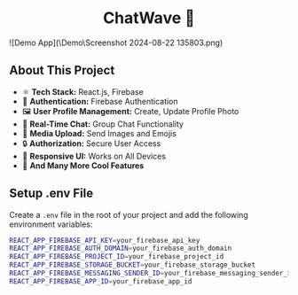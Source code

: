 <h1 align="center">ChatWave 💬</h1>

![Demo App](\Demo\Screenshot 2024-08-22 135803.png)

## About This Project

- ⚛️ **Tech Stack:** React.js, Firebase
- 🔐 **Authentication:** Firebase Authentication
- 🖼️ **User Profile Management:** Create, Update Profile Photo
- 💬 **Real-Time Chat:** Group Chat Functionality
- 📸 **Media Upload:** Send Images and Emojis
- 🔒 **Authorization:** Secure User Access
- 📱 **Responsive UI:** Works on All Devices
- 🚀 **And Many More Cool Features**

## Setup .env File

Create a `.env` file in the root of your project and add the following environment variables:

```bash
REACT_APP_FIREBASE_API_KEY=your_firebase_api_key
REACT_APP_FIREBASE_AUTH_DOMAIN=your_firebase_auth_domain
REACT_APP_FIREBASE_PROJECT_ID=your_firebase_project_id
REACT_APP_FIREBASE_STORAGE_BUCKET=your_firebase_storage_bucket
REACT_APP_FIREBASE_MESSAGING_SENDER_ID=your_firebase_messaging_sender_id
REACT_APP_FIREBASE_APP_ID=your_firebase_app_id
